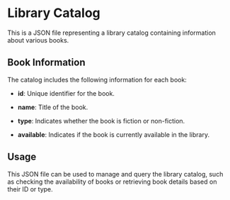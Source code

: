 # Library Catalog

This is a JSON file representing a library catalog containing information about various books.

## Book Information

The catalog includes the following information for each book:

- **id**: Unique identifier for the book.

- **name**: Title of the book.

- **type**: Indicates whether the book is fiction or non-fiction.

- **available**: Indicates if the book is currently available in the library.

## Usage

This JSON file can be used to manage and query the library catalog, such as checking the availability of books or retrieving book details based on their ID or type.
